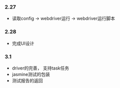 ### 2.27
* 读取config -> webdriver运行 -> webdriver运行脚本 

### 2.28 
* 完成UI设计

### 3.1
* driver的完善， 支持task任务
* jasmine测试的包装
* 测试报告的返回
